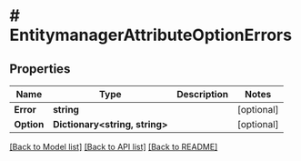 # # EntitymanagerAttributeOptionErrors


## Properties 


Name | Type | Description | Notes
------------ | ------------- | ------------- | -------------
**Error**| **string** |   | [optional]
**Option**| **Dictionary<string, string>** |   | [optional]


[[Back to Model list]](../../README.md#models) [[Back to API list]](../../README.md#endpoints) [[Back to README]](../../README.md)

